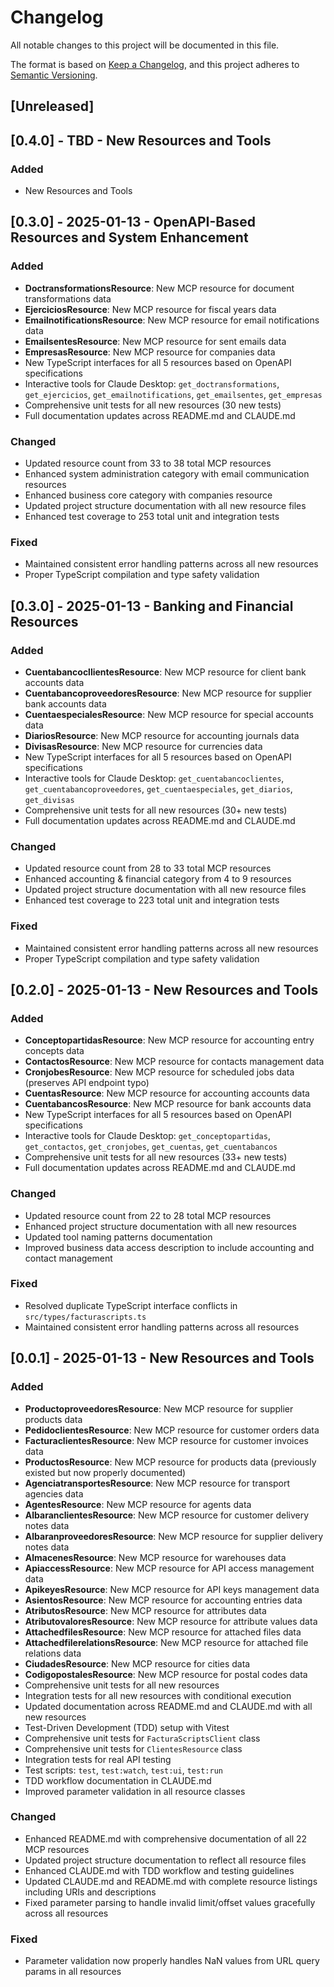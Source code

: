 # Changelog

All notable changes to this project will be documented in this file.

The format is based on [Keep a Changelog](https://keepachangelog.com/en/1.0.0/),
and this project adheres to [Semantic Versioning](https://semver.org/spec/v2.0.0.html).

## [Unreleased]

## [0.4.0] - TBD - New Resources and Tools

### Added
- New Resources and Tools

## [0.3.0] - 2025-01-13 - OpenAPI-Based Resources and System Enhancement

### Added
- **DoctransformationsResource**: New MCP resource for document transformations data
- **EjerciciosResource**: New MCP resource for fiscal years data
- **EmailnotificationsResource**: New MCP resource for email notifications data
- **EmailsentesResource**: New MCP resource for sent emails data  
- **EmpresasResource**: New MCP resource for companies data
- New TypeScript interfaces for all 5 resources based on OpenAPI specifications
- Interactive tools for Claude Desktop: `get_doctransformations`, `get_ejercicios`, `get_emailnotifications`, `get_emailsentes`, `get_empresas`
- Comprehensive unit tests for all new resources (30 new tests)
- Full documentation updates across README.md and CLAUDE.md

### Changed
- Updated resource count from 33 to 38 total MCP resources
- Enhanced system administration category with email communication resources
- Enhanced business core category with companies resource
- Updated project structure documentation with all new resource files
- Enhanced test coverage to 253 total unit and integration tests

### Fixed
- Maintained consistent error handling patterns across all new resources
- Proper TypeScript compilation and type safety validation

## [0.3.0] - 2025-01-13 - Banking and Financial Resources

### Added
- **CuentabancocllientesResource**: New MCP resource for client bank accounts data
- **CuentabancoproveedoresResource**: New MCP resource for supplier bank accounts data  
- **CuentaespecialesResource**: New MCP resource for special accounts data
- **DiariosResource**: New MCP resource for accounting journals data
- **DivisasResource**: New MCP resource for currencies data
- New TypeScript interfaces for all 5 resources based on OpenAPI specifications
- Interactive tools for Claude Desktop: `get_cuentabancoclientes`, `get_cuentabancoproveedores`, `get_cuentaespeciales`, `get_diarios`, `get_divisas`
- Comprehensive unit tests for all new resources (30+ new tests)
- Full documentation updates across README.md and CLAUDE.md

### Changed
- Updated resource count from 28 to 33 total MCP resources
- Enhanced accounting & financial category from 4 to 9 resources
- Updated project structure documentation with all new resource files
- Enhanced test coverage to 223 total unit and integration tests

### Fixed
- Maintained consistent error handling patterns across all new resources
- Proper TypeScript compilation and type safety validation

## [0.2.0] - 2025-01-13 - New Resources and Tools

### Added
- **ConceptopartidasResource**: New MCP resource for accounting entry concepts data
- **ContactosResource**: New MCP resource for contacts management data
- **CronjobesResource**: New MCP resource for scheduled jobs data (preserves API endpoint typo)
- **CuentasResource**: New MCP resource for accounting accounts data
- **CuentabancosResource**: New MCP resource for bank accounts data
- New TypeScript interfaces for all 5 resources based on OpenAPI specifications
- Interactive tools for Claude Desktop: `get_conceptopartidas`, `get_contactos`, `get_cronjobes`, `get_cuentas`, `get_cuentabancos`
- Comprehensive unit tests for all new resources (33+ new tests)
- Full documentation updates across README.md and CLAUDE.md

### Changed
- Updated resource count from 22 to 28 total MCP resources
- Enhanced project structure documentation with all new resources
- Updated tool naming patterns documentation
- Improved business data access description to include accounting and contact management

### Fixed
- Resolved duplicate TypeScript interface conflicts in `src/types/facturascripts.ts`
- Maintained consistent error handling patterns across all resources

## [0.0.1] - 2025-01-13 - New Resources and Tools

### Added
- **ProductoproveedoresResource**: New MCP resource for supplier products data
- **PedidoclientesResource**: New MCP resource for customer orders data
- **FacturaclientesResource**: New MCP resource for customer invoices data
- **ProductosResource**: New MCP resource for products data (previously existed but now properly documented)
- **AgenciatransportesResource**: New MCP resource for transport agencies data
- **AgentesResource**: New MCP resource for agents data
- **AlbaranclientesResource**: New MCP resource for customer delivery notes data
- **AlbaranproveedoresResource**: New MCP resource for supplier delivery notes data
- **AlmacenesResource**: New MCP resource for warehouses data
- **ApiaccessResource**: New MCP resource for API access management data
- **ApikeyesResource**: New MCP resource for API keys management data
- **AsientosResource**: New MCP resource for accounting entries data
- **AtributosResource**: New MCP resource for attributes data
- **AtributovaloresResource**: New MCP resource for attribute values data
- **AttachedfilesResource**: New MCP resource for attached files data
- **AttachedfilerelationsResource**: New MCP resource for attached file relations data
- **CiudadesResource**: New MCP resource for cities data
- **CodigopostalesResource**: New MCP resource for postal codes data
- Comprehensive unit tests for all new resources
- Integration tests for all new resources with conditional execution
- Updated documentation across README.md and CLAUDE.md with all new resources
- Test-Driven Development (TDD) setup with Vitest
- Comprehensive unit tests for `FacturaScriptsClient` class
- Comprehensive unit tests for `ClientesResource` class  
- Integration tests for real API testing
- Test scripts: `test`, `test:watch`, `test:ui`, `test:run`
- TDD workflow documentation in CLAUDE.md
- Improved parameter validation in all resource classes

### Changed
- Enhanced README.md with comprehensive documentation of all 22 MCP resources
- Updated project structure documentation to reflect all resource files
- Enhanced CLAUDE.md with TDD workflow and testing guidelines
- Updated CLAUDE.md and README.md with complete resource listings including URIs and descriptions
- Fixed parameter parsing to handle invalid limit/offset values gracefully across all resources

### Fixed
- Parameter validation now properly handles NaN values from URL query params in all resources